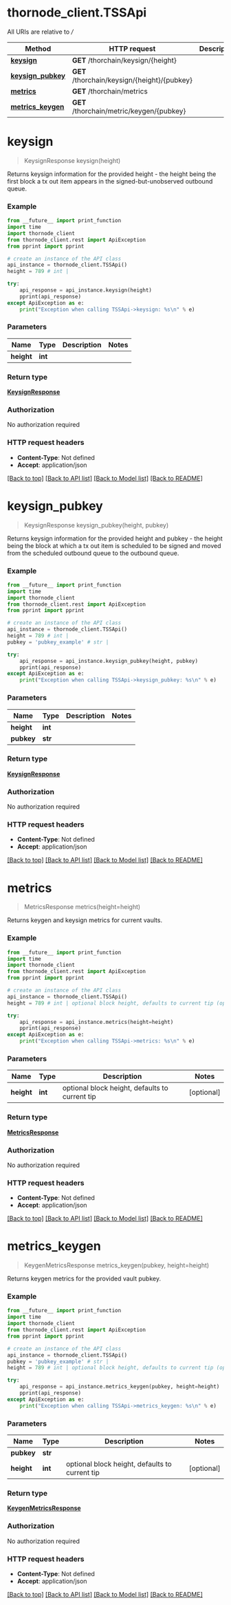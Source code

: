 # thornode_client.TSSApi

All URIs are relative to */*

Method | HTTP request | Description
------------- | ------------- | -------------
[**keysign**](TSSApi.md#keysign) | **GET** /thorchain/keysign/{height} | 
[**keysign_pubkey**](TSSApi.md#keysign_pubkey) | **GET** /thorchain/keysign/{height}/{pubkey} | 
[**metrics**](TSSApi.md#metrics) | **GET** /thorchain/metrics | 
[**metrics_keygen**](TSSApi.md#metrics_keygen) | **GET** /thorchain/metric/keygen/{pubkey} | 

# **keysign**
> KeysignResponse keysign(height)



Returns keysign information for the provided height - the height being the first block a tx out item appears in the signed-but-unobserved outbound queue.

### Example
```python
from __future__ import print_function
import time
import thornode_client
from thornode_client.rest import ApiException
from pprint import pprint

# create an instance of the API class
api_instance = thornode_client.TSSApi()
height = 789 # int | 

try:
    api_response = api_instance.keysign(height)
    pprint(api_response)
except ApiException as e:
    print("Exception when calling TSSApi->keysign: %s\n" % e)
```

### Parameters

Name | Type | Description  | Notes
------------- | ------------- | ------------- | -------------
 **height** | **int**|  | 

### Return type

[**KeysignResponse**](KeysignResponse.md)

### Authorization

No authorization required

### HTTP request headers

 - **Content-Type**: Not defined
 - **Accept**: application/json

[[Back to top]](#) [[Back to API list]](../README.md#documentation-for-api-endpoints) [[Back to Model list]](../README.md#documentation-for-models) [[Back to README]](../README.md)

# **keysign_pubkey**
> KeysignResponse keysign_pubkey(height, pubkey)



Returns keysign information for the provided height and pubkey - the height being the block at which a tx out item is scheduled to be signed and moved from the scheduled outbound queue to the outbound queue.

### Example
```python
from __future__ import print_function
import time
import thornode_client
from thornode_client.rest import ApiException
from pprint import pprint

# create an instance of the API class
api_instance = thornode_client.TSSApi()
height = 789 # int | 
pubkey = 'pubkey_example' # str | 

try:
    api_response = api_instance.keysign_pubkey(height, pubkey)
    pprint(api_response)
except ApiException as e:
    print("Exception when calling TSSApi->keysign_pubkey: %s\n" % e)
```

### Parameters

Name | Type | Description  | Notes
------------- | ------------- | ------------- | -------------
 **height** | **int**|  | 
 **pubkey** | **str**|  | 

### Return type

[**KeysignResponse**](KeysignResponse.md)

### Authorization

No authorization required

### HTTP request headers

 - **Content-Type**: Not defined
 - **Accept**: application/json

[[Back to top]](#) [[Back to API list]](../README.md#documentation-for-api-endpoints) [[Back to Model list]](../README.md#documentation-for-models) [[Back to README]](../README.md)

# **metrics**
> MetricsResponse metrics(height=height)



Returns keygen and keysign metrics for current vaults.

### Example
```python
from __future__ import print_function
import time
import thornode_client
from thornode_client.rest import ApiException
from pprint import pprint

# create an instance of the API class
api_instance = thornode_client.TSSApi()
height = 789 # int | optional block height, defaults to current tip (optional)

try:
    api_response = api_instance.metrics(height=height)
    pprint(api_response)
except ApiException as e:
    print("Exception when calling TSSApi->metrics: %s\n" % e)
```

### Parameters

Name | Type | Description  | Notes
------------- | ------------- | ------------- | -------------
 **height** | **int**| optional block height, defaults to current tip | [optional] 

### Return type

[**MetricsResponse**](MetricsResponse.md)

### Authorization

No authorization required

### HTTP request headers

 - **Content-Type**: Not defined
 - **Accept**: application/json

[[Back to top]](#) [[Back to API list]](../README.md#documentation-for-api-endpoints) [[Back to Model list]](../README.md#documentation-for-models) [[Back to README]](../README.md)

# **metrics_keygen**
> KeygenMetricsResponse metrics_keygen(pubkey, height=height)



Returns keygen metrics for the provided vault pubkey.

### Example
```python
from __future__ import print_function
import time
import thornode_client
from thornode_client.rest import ApiException
from pprint import pprint

# create an instance of the API class
api_instance = thornode_client.TSSApi()
pubkey = 'pubkey_example' # str | 
height = 789 # int | optional block height, defaults to current tip (optional)

try:
    api_response = api_instance.metrics_keygen(pubkey, height=height)
    pprint(api_response)
except ApiException as e:
    print("Exception when calling TSSApi->metrics_keygen: %s\n" % e)
```

### Parameters

Name | Type | Description  | Notes
------------- | ------------- | ------------- | -------------
 **pubkey** | **str**|  | 
 **height** | **int**| optional block height, defaults to current tip | [optional] 

### Return type

[**KeygenMetricsResponse**](KeygenMetricsResponse.md)

### Authorization

No authorization required

### HTTP request headers

 - **Content-Type**: Not defined
 - **Accept**: application/json

[[Back to top]](#) [[Back to API list]](../README.md#documentation-for-api-endpoints) [[Back to Model list]](../README.md#documentation-for-models) [[Back to README]](../README.md)

